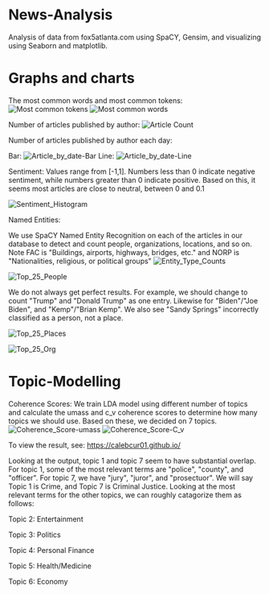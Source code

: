 # News-Analysis

Analysis of data from fox5atlanta.com using SpaCY, Gensim, and visualizing using Seaborn and matplotlib.

# Graphs and charts
The most common words and most common tokens:
![Most common tokens](https://github.com/CalebCur01/News-Analysis/assets/25915691/5c7bf5e5-482a-446e-b23a-fd5ea7ea945f)
![Most common words](https://github.com/CalebCur01/News-Analysis/assets/25915691/226ef813-3b6d-4d3d-9ab4-d8907766bf3e)

Number of articles published by author:
![Article Count](https://github.com/CalebCur01/News-Analysis/assets/25915691/9cf16e34-e9c6-42fb-9159-0a142de18d22)

Number of articles published by author each day:

Bar:
![Article_by_date-Bar](https://github.com/CalebCur01/News-Analysis/assets/25915691/d11f15b1-637d-44b3-a4e3-335ac9dc29c1)
Line:
![Article_by_date-Line](https://github.com/CalebCur01/News-Analysis/assets/25915691/a7c091bf-976d-4e8e-a009-15d75e8cd182)

Sentiment:
Values range from [-1,1]. Numbers less than 0 indicate negative sentiment, while numbers greater than 0 indicate positive. Based on this, it seems most articles are close to neutral, between 0 and 0.1

![Sentiment_Histogram](https://github.com/CalebCur01/News-Analysis/assets/25915691/3c490739-8baa-47ee-a9d9-e406c41a7545)

Named Entities:

We use SpaCY Named Entity Recognition on each of the articles in our database to detect and count people, organizations, locations, and so on. Note FAC is "Buildings, airports, highways, bridges, etc." and NORP is "Nationalities, religious, or political groups"
![Entity_Type_Counts](https://github.com/CalebCur01/News-Analysis/assets/25915691/097df787-a7d9-4f3b-b353-f0cc82a8b987)

![Top_25_People](https://github.com/CalebCur01/News-Analysis/assets/25915691/da31f799-af32-4305-99b8-881998961a80)

We do not always get perfect results. For example, we should change to count "Trump" and "Donald Trump" as one entry. Likewise for "Biden"/"Joe Biden", and "Kemp"/"Brian Kemp". We also see "Sandy Springs" incorrectly classified as a person, not a place.

![Top_25_Places](https://github.com/CalebCur01/News-Analysis/assets/25915691/860b6aee-437c-4834-8374-85ff83117b3a)

![Top_25_Org](https://github.com/CalebCur01/News-Analysis/assets/25915691/8f9a7c85-e4ea-4099-b151-d000ace3d9d8)




# Topic-Modelling
Coherence Scores:
We train LDA model using different number of topics and calculate the umass and c_v coherence scores to determine how many topics we should use. Based on these, we decided on 7 topics.
![Coherence_Score-umass](https://github.com/CalebCur01/News-Analysis/assets/25915691/1875e0a9-e548-4664-ac8f-4d6e7439c139)
![Coherence_Score-C_v](https://github.com/CalebCur01/News-Analysis/assets/25915691/8095e864-5675-48b4-97e5-6a69f03e8681)

To view the result, see: https://calebcur01.github.io/

Looking at the output, topic 1 and topic 7 seem to have substantial overlap. For topic 1, some of the most relevant terms are "police", "county", and "officer". For topic 7, we have "jury", "juror", and "prosectuor". We will say Topic 1 is Crime, and Topic 7 is Criminal Justice. Looking at the most relevant terms for the other topics, we can roughly catagorize them as follows: 

Topic 2: Entertainment

Topic 3: Politics

Topic 4: Personal Finance

Topic 5: Health/Medicine

Topic 6: Economy

